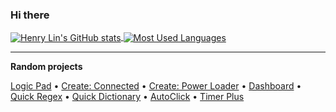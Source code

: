 ### Hi there

<a href="https://github.com/anuraghazra/github-readme-stats">
  <img align="center" alt="Henry Lin's GitHub stats" src="https://github-readme-stats.vercel.app/api?username=hlysine&theme=dark&count_private=true&show_icons=true" />
</a>
<a href="https://github.com/anuraghazra/github-readme-stats">
  <img align="center" alt="Most Used Languages" src="https://github-readme-stats.vercel.app/api/top-langs/?username=hlysine&layout=compact&theme=dark&hide=pascal" />
</a>

-----------------------

**Random projects**

[Logic Pad](https://github.com/hlysine/logic-pad) • [Create: Connected](https://github.com/hlysine/create_connected) • [Create: Power Loader](https://github.com/hlysine/create_power_loader) • [Dashboard](https://github.com/hlysine/Dashboard) • [Quick Regex](https://github.com/hlysine/QuickRegex) • [Quick Dictionary](https://github.com/hlysine/QuickDictionary) • [AutoClick](https://github.com/hlysine/AutoClick) • [Timer Plus](https://github.com/hlysine/TimerPlus)
